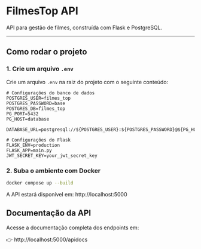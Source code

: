 # FilmesTop API

API para gestão de filmes, construída com Flask e PostgreSQL.

---

## Como rodar o projeto

### 1. Crie um arquivo `.env`

Crie um arquivo `.env` na raiz do projeto com o seguinte conteúdo:

```env
# Configurações do banco de dados
POSTGRES_USER=filmes_top
POSTGRES_PASSWORD=base
POSTGRES_DB=filmes_top
PG_PORT=5432
PG_HOST=database

DATABASE_URL=postgresql://${POSTGRES_USER}:${POSTGRES_PASSWORD}@${PG_HOST}:${PG_PORT}/${POSTGRES_DB}

# Configurações do Flask
FLASK_ENV=production
FLASK_APP=main.py
JWT_SECRET_KEY=your_jwt_secret_key
```

### 2. Suba o ambiente com Docker

```bash
docker compose up --build
```

A API estará disponível em: http://localhost:5000

## Documentação da API

Acesse a documentação completa dos endpoints em:

👉 http://localhost:5000/apidocs
